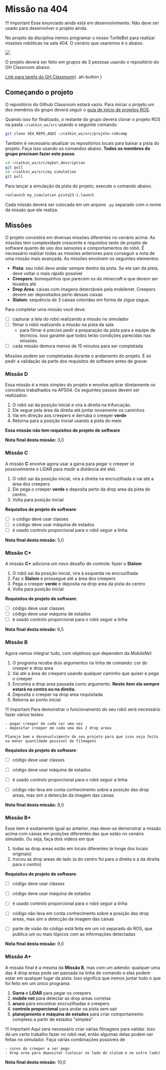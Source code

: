 # Missão na 404

!!! important
    Esse enunciado ainda está em desenvolvimento. Não deve ser usado para desenvolver o projeto ainda.

No projeto da disciplina iremos programar o nosso TurtleBot para realizar missões robóticas na sala 404. O cenário que usaremos é o abaixo.

![](pista.jpeg)

O projeto deverá ser feito em grupos de 3 pessoas usando o repositório do GH Classroom abaixo. 


[Link para tarefa do GH Classroom](https://classroom.github.com/a/4tk_fGP5){ .ah-button }

## Começando o projeto

O repositório do Github Classroom estará vazio. Para iniciar o projeto um dos membros do grupo deverá seguir o [guia de início de projetos ROS](criar-projeto.md). 

Quando isso for finalizado, o restante do grupo deverá clonar o projeto ROS na pasta `~/catkin_ws/src` usando o seguinte comando:

```bash
git clone SEU_REPO_AQUI ~/catkin_ws/src/projeto-robcomp
```

Também é necessário atualizar os repositórios locais para baixar a pista do projeto. Faça isso usando os comandos abaixo. **Todos os membros do grupo precisam fazer este passo**.

```bash
cd ~/catkin_ws/src/mybot_description
git pull
cd ~/catkin_ws/src/my_simulation
git pull
```

Para lançar a simulação da pista do projeto, execute o comando abaixo.

```bash
roslaunch my_simulation pista23-1.launch
```

Cada missão deverá ser colocada em um arquivo `.py` separado com o nome da missão que ele realiza. 

## Missões

O projeto consistirá em diversas missões diferentes no cenário acima. As missões tem complexidade crescente e requisitos tanto de projeto de software quanto de uso dos sensores e comportamentos do robô. É necessário realizar todas as missões anteriores para conseguir a nota de uma missão mais avançada. As missões envolvem os seguintes elementos:

- **Pista**: seu robô deve andar sempre dentro da pista. Se ele sair da pista, deve voltar o mais rápido possível 
- **Creepers**: bonequinhos que parecem os do minecraft e que devem ser levados até
- **Drop Area**: caixas com imagens detectáveis pela mobilenet. Creepers devem ser depositados perto dessas caixas
- **Slalom**: sequência de 3 caixas coloridas em forma de zigue zague. 

Para completar uma missão você deve:

- [ ] capturar a tela do robô realizando a missão no simulador 
- [ ] filmar o robô realizando a missão na pista da sala
    - para filmar é preciso pedir a preparação da pista para a equipe de técnicos. Isso garante que todos terão condições parecidas nas missões.
- [ ] cada missão demora menos de 15 minutos para ser completada

Missões podem ser completadas durante o andamento do projeto. É só pedir a validação da parte dos requisitos de software antes de gravar. 

### Missão **D**

Essa missão é a mais simples do projeto e envolve aplicar diretamente os conceitos trabalhados na APS04. Os seguintes passos devem ser realizados:

1. O robô sai da posição inicial e vira à direita na trifurcação. 
2. Ele segue pela área da direita até juntar novamente os caminhos
3. Vai em direção aos creepers e derruba o creeper **verde**
4. Retorna para a posição inicial usando a pista do meio

**Essa missão não tem requisitos de projeto de software**

**Nota final desta missão:** 3,0

### Missão **C**

A missão **C** envolve agora usar a garra para pegar o creeper (e possivelmente o LiDAR para medir a distância até ele). 

1. O robô sai da posição inicial, vira à direita na encruzilhada e vai até a área dos creepers
2. Ele pega o creeper **verde** e deposita perto da drop area da pista do centro. 
3. Volta para posição inicial


**Requisitos de projeto de software**:

- [ ] o código deve usar classes
- [ ] o código deve usar máquina de estados
- [ ] é usado controlo proporcional para o robô seguir a linha

**Nota final desta missão:** 5,0

### Missão **C+**

A missão **C+** adiciona um novo desafio de controle: fazer o **Slalom**

1. O robô sai da posição inicial, vira à esquerda na encruzilhada
2. Faz o **Slalom** e prossegue até a área dos creepers
3. Pega o creeper **verde** e deposita na drop area da pista do centro
4. Volta para posição inicial

**Requisitos de projeto de software**:

- [ ] código deve usar classes
- [ ] código deve usar máquina de estados
- [ ] é usado controlo proporcional para o robô seguir a linha

**Nota final desta missão:** 6,5

### Missão **B**

Agora vamos integrar tudo, com objetivos que dependem da *MobileNet*

1. O programa recebe dois argumentos na linha de comando: cor do creeper e drop area
2. Vai até a área do creepers usando qualquer caminho que quiser e pega o creeper
3. Encontra a drop area passada como argumento. **Neste item ela sempre estará no centro ou na direita.**
4. Deposita o creeper na drop area requisitada
5. Retorna ao ponto inicial

!!! important
    Para demonstrar o funcionamento do seu robô será necessário fazer vários testes:

    - pegar creeper de cada cor uma vez
    - depositar creeper em cada uma das 2 drop areas

    Planeje bem o desenvolvimento do seu projeto para que isso seja feito na menor quantidade possível de filmagens

**Requisitos de projeto de software**:

- [ ] código deve usar classes
- [ ] código deve usar máquina de estados
- [ ] é usado controlo proporcional para o robô seguir a linha
- [ ] código não leva em conta conhecimento sobre a posição das drop areas, mas sim a detecção da imagem das caixas


**Nota final desta missão:** 8,0

### Missão **B+**

Esse item é exatamente igual ao anterior, mas deve-se demonstrar a missão acima com caixas em posições diferentes das que estão no cenário simulado. Ou seja, faça dois vídeos em que

1. todas as drop areas estão em locais diferentes (e longe dos locais originais)
2. trocou as drop areas de lado (a do centro foi para a direita e a da direita para o centro) 

**Requisitos de projeto de software**:

- [ ] código deve usar classes
- [ ] código deve usar máquina de estados
- [ ] é usado controlo proporcional para o robô seguir a linha
- [ ] código não leva em conta conhecimento sobre a posição das drop areas, mas sim a detecção da imagem das caixas
- [ ] parte de visão do código está feita em um nó separado do ROS, que publica um ou mais tópicos com as informações detectadas


**Nota final desta missão:** 9,0

### Missão **A+**

A missão final é a mesma da **Missão B**, mas com um adendo: qualquer uma das 4 drop areas pode ser passada na linha de comando e elas podem estar em qualquer lugar da pista. Isso significa que iremos juntar tudo o que foi feito em um único programa:

1. **Garra** e **LiDAR** para pegar os creepers
2. **mobile net** para detectar as drop areas corretas
3. **aruco** para encontrar encruzilhadas e creepers
4. **controle proporcional** para andar na pista sem sair
5. **planejamento e máquina de estados** para criar comportamento complexo a partir de estados "simples"

!!! important
    Aqui será necessário criar várias filmagens para validar. Isso dá um certo trabalho fazer no robô real, então algumas delas podem ser feitas no simulador. Faça várias combinações possíveis de

    - cores do creeper a ser pego
    - drop area para depositar (colocar no lado do slalom e no outro lado)

**Nota final desta missão:** 10,0




